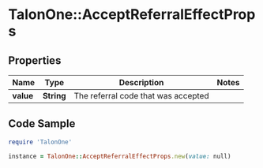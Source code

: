 # TalonOne::AcceptReferralEffectProps

## Properties

Name | Type | Description | Notes
------------ | ------------- | ------------- | -------------
**value** | **String** | The referral code that was accepted | 

## Code Sample

```ruby
require 'TalonOne'

instance = TalonOne::AcceptReferralEffectProps.new(value: null)
```



